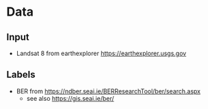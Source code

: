 # Data

## Input

- Landsat 8 from earthexplorer https://earthexplorer.usgs.gov

## Labels 

- BER from https://ndber.seai.ie/BERResearchTool/ber/search.aspx
    - see also https://gis.seai.ie/ber/

